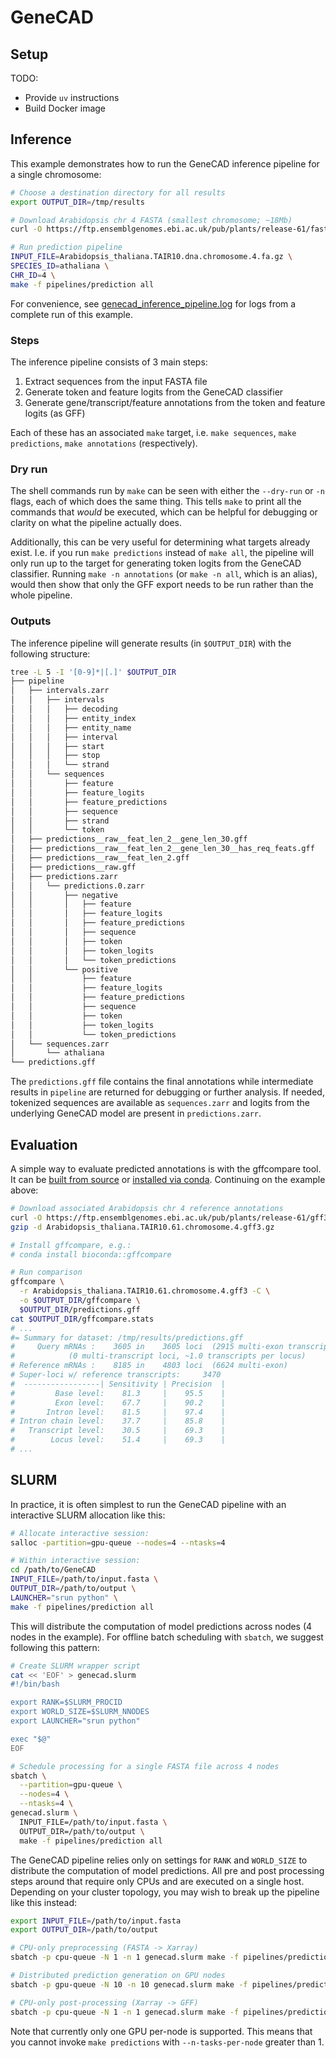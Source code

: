 # GeneCAD

## Setup

TODO:

- Provide `uv` instructions
- Build Docker image

## Inference

This example demonstrates how to run the GeneCAD inference pipeline for a single chromosome:

```bash
# Choose a destination directory for all results
export OUTPUT_DIR=/tmp/results

# Download Arabidopsis chr 4 FASTA (smallest chromosome; ~18Mb)
curl -O https://ftp.ensemblgenomes.ebi.ac.uk/pub/plants/release-61/fasta/arabidopsis_thaliana/dna/Arabidopsis_thaliana.TAIR10.dna.chromosome.4.fa.gz

# Run prediction pipeline
INPUT_FILE=Arabidopsis_thaliana.TAIR10.dna.chromosome.4.fa.gz \
SPECIES_ID=athaliana \
CHR_ID=4 \
make -f pipelines/prediction all
```

For convenience, see [genecad_inference_pipeline.log](docs/logs/genecad_inference_pipeline.log) for logs from a complete run of this example.

### Steps

The inference pipeline consists of 3 main steps:

1. Extract sequences from the input FASTA file
2. Generate token and feature logits from the GeneCAD classifier
3. Generate gene/transcript/feature annotations from the token and feature logits (as GFF)

Each of these has an associated `make` target, i.e. `make sequences`, `make predictions`, `make annotations` (respectively).

### Dry run

The shell commands run by `make` can be seen with either the `--dry-run` or `-n` flags, each of which does the same thing.  This tells `make` to print all the commands that *would* be executed, which can be helpful for debugging or clarity on what the pipeline actually does.

Additionally, this can be very useful for determining what targets already exist.  I.e. if you run `make predictions` instead of `make all`, the pipeline will only run up to the target for generating token logits from the GeneCAD classifier.  Running `make -n annotations` (or `make -n all`, which is an alias), would then show that only the GFF export needs to be run rather than the whole pipeline.

### Outputs

The inference pipeline will generate results (in `$OUTPUT_DIR`) with the following structure:

```bash
tree -L 5 -I '[0-9]*|[.]' $OUTPUT_DIR
├── pipeline
│   ├── intervals.zarr
│   │   ├── intervals
│   │   │   ├── decoding
│   │   │   ├── entity_index
│   │   │   ├── entity_name
│   │   │   ├── interval
│   │   │   ├── start
│   │   │   ├── stop
│   │   │   └── strand
│   │   └── sequences
│   │       ├── feature
│   │       ├── feature_logits
│   │       ├── feature_predictions
│   │       ├── sequence
│   │       ├── strand
│   │       └── token
│   ├── predictions__raw__feat_len_2__gene_len_30.gff
│   ├── predictions__raw__feat_len_2__gene_len_30__has_req_feats.gff
│   ├── predictions__raw__feat_len_2.gff
│   ├── predictions__raw.gff
│   ├── predictions.zarr
│   │   └── predictions.0.zarr
│   │       ├── negative
│   │       │   ├── feature
│   │       │   ├── feature_logits
│   │       │   ├── feature_predictions
│   │       │   ├── sequence
│   │       │   ├── token
│   │       │   ├── token_logits
│   │       │   └── token_predictions
│   │       └── positive
│   │           ├── feature
│   │           ├── feature_logits
│   │           ├── feature_predictions
│   │           ├── sequence
│   │           ├── token
│   │           ├── token_logits
│   │           └── token_predictions
│   └── sequences.zarr
│       └── athaliana
└── predictions.gff
```

The `predictions.gff` file contains the final annotations while intermediate results in `pipeline` are returned for debugging or further analysis.  If needed, tokenized sequences are available as `sequences.zarr` and logits from the underlying GeneCAD model are present in `predictions.zarr`.

## Evaluation

A simple way to evaluate predicted annotations is with the gffcompare tool.  It can be [built from source](https://github.com/gpertea/gffcompare?tab=readme-ov-file#building-from-source) or [installed via conda](https://anaconda.org/bioconda/gffcompare).  Continuing on the example above:

```bash
# Download associated Arabidopsis chr 4 reference annotations
curl -O https://ftp.ensemblgenomes.ebi.ac.uk/pub/plants/release-61/gff3/arabidopsis_thaliana/Arabidopsis_thaliana.TAIR10.61.chromosome.4.gff3.gz
gzip -d Arabidopsis_thaliana.TAIR10.61.chromosome.4.gff3.gz

# Install gffcompare, e.g.:
# conda install bioconda::gffcompare

# Run comparison
gffcompare \
  -r Arabidopsis_thaliana.TAIR10.61.chromosome.4.gff3 -C \
  -o $OUTPUT_DIR/gffcompare \
  $OUTPUT_DIR/predictions.gff
cat $OUTPUT_DIR/gffcompare.stats
# ...
#= Summary for dataset: /tmp/results/predictions.gff
#     Query mRNAs :    3605 in    3605 loci  (2915 multi-exon transcripts)
#            (0 multi-transcript loci, ~1.0 transcripts per locus)
# Reference mRNAs :    8185 in    4803 loci  (6624 multi-exon)
# Super-loci w/ reference transcripts:     3470
#  -----------------| Sensitivity | Precision  |
#         Base level:    81.3     |    95.5    |
#         Exon level:    67.7     |    90.2    |
#       Intron level:    81.5     |    97.4    |
# Intron chain level:    37.7     |    85.8    |
#   Transcript level:    30.5     |    69.3    |
#        Locus level:    51.4     |    69.3    |
# ...
```

## SLURM

In practice, it is often simplest to run the GeneCAD pipeline with an interactive SLURM allocation like this:

```bash
# Allocate interactive session:
salloc -partition=gpu-queue --nodes=4 --ntasks=4

# Within interactive session:
cd /path/to/GeneCAD
INPUT_FILE=/path/to/input.fasta \
OUTPUT_DIR=/path/to/output \
LAUNCHER="srun python" \
make -f pipelines/prediction all
```

This will distribute the computation of model predictions across nodes (4 nodes in the example).  For offline batch scheduling with `sbatch`, we suggest following this pattern:

```bash
# Create SLURM wrapper script
cat << 'EOF' > genecad.slurm
#!/bin/bash

export RANK=$SLURM_PROCID
export WORLD_SIZE=$SLURM_NNODES
export LAUNCHER="srun python"

exec "$@"
EOF

# Schedule processing for a single FASTA file across 4 nodes
sbatch \
  --partition=gpu-queue \
  --nodes=4 \
  --ntasks=4 \
genecad.slurm \
  INPUT_FILE=/path/to/input.fasta \
  OUTPUT_DIR=/path/to/output \
  make -f pipelines/prediction all
```

The GeneCAD pipeline relies only on settings for `RANK` and `WORLD_SIZE` to distribute the computation of model predictions.  All pre and post processing steps around that require only CPUs and are executed on a single host.  Depending on your cluster topology, you may wish to break up the pipeline like this instead:

```bash
export INPUT_FILE=/path/to/input.fasta
export OUTPUT_DIR=/path/to/output

# CPU-only preprocessing (FASTA -> Xarray)
sbatch -p cpu-queue -N 1 -n 1 genecad.slurm make -f pipelines/prediction sequences

# Distributed prediction generation on GPU nodes
sbatch -p gpu-queue -N 10 -n 10 genecad.slurm make -f pipelines/prediction predictions

# CPU-only post-processing (Xarray -> GFF)
sbatch -p cpu-queue -N 1 -n 1 genecad.slurm make -f pipelines/prediction annotations
```

Note that currently only one GPU per-node is supported.  This means that you cannot invoke `make predictions` with `--n-tasks-per-node` greater than 1.
